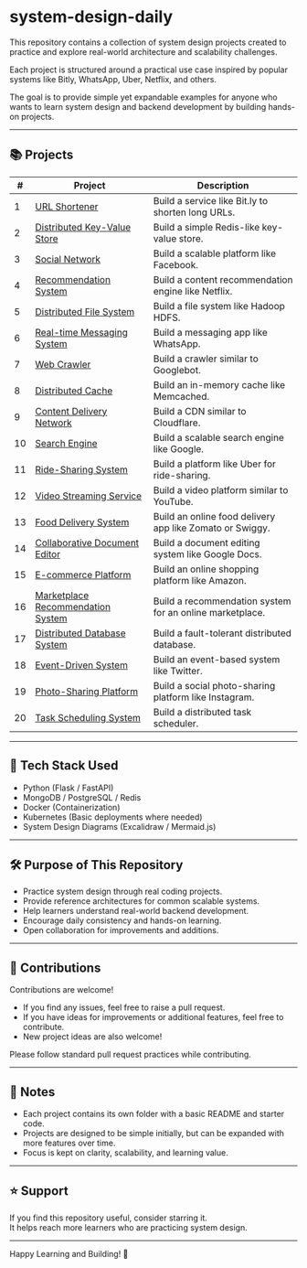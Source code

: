 # system-design-daily

This repository contains a collection of system design projects created to practice and explore real-world architecture and scalability challenges.

Each project is structured around a practical use case inspired by popular systems like Bitly, WhatsApp, Uber, Netflix, and others.

The goal is to provide simple yet expandable examples for anyone who wants to learn system design and backend development by building hands-on projects.

---

## 📚 Projects

| #  | Project | Description |
|----|---------|-------------|
| 1  | [URL Shortener](./url-shortener) | Build a service like Bit.ly to shorten long URLs. |
| 2  | [Distributed Key-Value Store](./distributed-key-value-store) | Build a simple Redis-like key-value store. |
| 3  | [Social Network](./social-network) | Build a scalable platform like Facebook. |
| 4  | [Recommendation System](./recommendation-system) | Build a content recommendation engine like Netflix. |
| 5  | [Distributed File System](./distributed-file-system) | Build a file system like Hadoop HDFS. |
| 6  | [Real-time Messaging System](./messaging-system) | Build a messaging app like WhatsApp. |
| 7  | [Web Crawler](./web-crawler) | Build a crawler similar to Googlebot. |
| 8  | [Distributed Cache](./distributed-cache) | Build an in-memory cache like Memcached. |
| 9  | [Content Delivery Network](./content-delivery-network) | Build a CDN similar to Cloudflare. |
| 10 | [Search Engine](./search-engine) | Build a scalable search engine like Google. |
| 11 | [Ride-Sharing System](./ride-sharing-system) | Build a platform like Uber for ride-sharing. |
| 12 | [Video Streaming Service](./video-streaming-service) | Build a video platform similar to YouTube. |
| 13 | [Food Delivery System](./food-delivery-system) | Build an online food delivery app like Zomato or Swiggy. |
| 14 | [Collaborative Document Editor](./collaborative-doc-editor) | Build a document editing system like Google Docs. |
| 15 | [E-commerce Platform](./e-commerce-platform) | Build an online shopping platform like Amazon. |
| 16 | [Marketplace Recommendation System](./marketplace-recommendation) | Build a recommendation system for an online marketplace. |
| 17 | [Distributed Database System](./distributed-database) | Build a fault-tolerant distributed database. |
| 18 | [Event-Driven System](./event-driven-system) | Build an event-based system like Twitter. |
| 19 | [Photo-Sharing Platform](./photo-sharing-platform) | Build a social photo-sharing platform like Instagram. |
| 20 | [Task Scheduling System](./task-scheduling-system) | Build a distributed task scheduler. |

---

## 🚀 Tech Stack Used

- Python (Flask / FastAPI)
- MongoDB / PostgreSQL / Redis
- Docker (Containerization)
- Kubernetes (Basic deployments where needed)
- System Design Diagrams (Excalidraw / Mermaid.js)

---

## 🛠️ Purpose of This Repository

- Practice system design through real coding projects.
- Provide reference architectures for common scalable systems.
- Help learners understand real-world backend development.
- Encourage daily consistency and hands-on learning.
- Open collaboration for improvements and additions.

---

## 🤝 Contributions

Contributions are welcome!

- If you find any issues, feel free to raise a pull request.
- If you have ideas for improvements or additional features, feel free to contribute.
- New project ideas are also welcome!

Please follow standard pull request practices while contributing.

---

## 📄 Notes

- Each project contains its own folder with a basic README and starter code.
- Projects are designed to be simple initially, but can be expanded with more features over time.
- Focus is kept on clarity, scalability, and learning value.

---

## ⭐️ Support

If you find this repository useful, consider starring it.  
It helps reach more learners who are practicing system design.

---

Happy Learning and Building! 🚀
